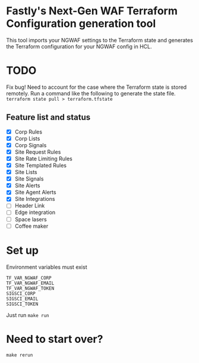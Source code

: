 # Fastly's Next-Gen WAF Terraform Configuration generation tool

This tool imports your NGWAF settings to the Terraform state and generates the Terraform configuration for your NGWAF config in HCL.

# TODO
Fix bug! Need to account for the case where the Terraform state is stored
remotely. Run a command like the following to generate the state file.
`terraform state pull > terraform.tfstate`

## Feature list and status
- [x] Corp Rules                
- [x] Corp Lists                
- [x] Corp Signals              
- [x] Site Request Rules        
- [x] Site Rate Limiting Rules  
- [x] Site Templated Rules      
- [x] Site Lists                
- [x] Site Signals              
- [x] Site Alerts               
- [x] Site Agent Alerts         
- [x] Site Integrations
- [ ] Header Link
- [ ] Edge integration
- [ ] Space lasers
- [ ] Coffee maker

# Set up
Environment variables must exist
```
TF_VAR_NGWAF_CORP
TF_VAR_NGWAF_EMAIL
TF_VAR_NGWAF_TOKEN
SIGSCI_CORP
SIGSCI_EMAIL
SIGSCI_TOKEN
```

Just run `make run`


# Need to start over?
`make rerun`

